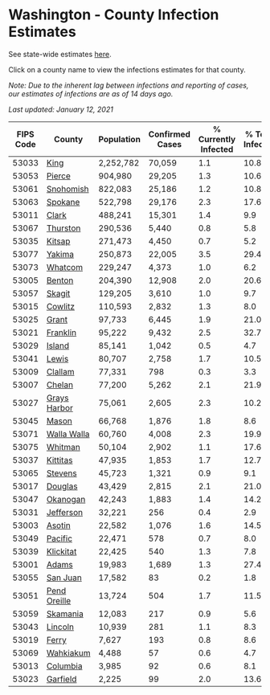 # Washington - County Infection Estimates

See state-wide estimates [here](/infections/us-wa).

Click on a county name to view the infections estimates for that county.

*Note: Due to the inherent lag between infections and reporting of cases, our estimates of infections are as of 14 days ago.*

*Last updated: January 12, 2021*

|   FIPS Code |                       County |   Population |   Confirmed Cases |   % Currently Infected |   % Total Infected |
|-------------|------------------------------|--------------|-------------------|------------------------|--------------------|
|       53033 |                 [King](king) |    2,252,782 |            70,059 |                    1.1 |               10.8 |
|       53053 |             [Pierce](pierce) |      904,980 |            29,205 |                    1.3 |               10.6 |
|       53061 |       [Snohomish](snohomish) |      822,083 |            25,186 |                    1.2 |               10.8 |
|       53063 |           [Spokane](spokane) |      522,798 |            29,176 |                    2.3 |               17.6 |
|       53011 |               [Clark](clark) |      488,241 |            15,301 |                    1.4 |                9.9 |
|       53067 |         [Thurston](thurston) |      290,536 |             5,440 |                    0.8 |                5.8 |
|       53035 |             [Kitsap](kitsap) |      271,473 |             4,450 |                    0.7 |                5.2 |
|       53077 |             [Yakima](yakima) |      250,873 |            22,005 |                    3.5 |               29.4 |
|       53073 |           [Whatcom](whatcom) |      229,247 |             4,373 |                    1.0 |                6.2 |
|       53005 |             [Benton](benton) |      204,390 |            12,908 |                    2.0 |               20.6 |
|       53057 |             [Skagit](skagit) |      129,205 |             3,610 |                    1.0 |                9.7 |
|       53015 |           [Cowlitz](cowlitz) |      110,593 |             2,832 |                    1.3 |                8.0 |
|       53025 |               [Grant](grant) |       97,733 |             6,445 |                    1.9 |               21.0 |
|       53021 |         [Franklin](franklin) |       95,222 |             9,432 |                    2.5 |               32.7 |
|       53029 |             [Island](island) |       85,141 |             1,042 |                    0.5 |                4.7 |
|       53041 |               [Lewis](lewis) |       80,707 |             2,758 |                    1.7 |               10.5 |
|       53009 |           [Clallam](clallam) |       77,331 |               798 |                    0.3 |                3.3 |
|       53007 |             [Chelan](chelan) |       77,200 |             5,262 |                    2.1 |               21.9 |
|       53027 | [Grays Harbor](grays-harbor) |       75,061 |             2,605 |                    2.3 |               10.2 |
|       53045 |               [Mason](mason) |       66,768 |             1,876 |                    1.8 |                8.6 |
|       53071 |   [Walla Walla](walla-walla) |       60,760 |             4,008 |                    2.3 |               19.9 |
|       53075 |           [Whitman](whitman) |       50,104 |             2,902 |                    1.1 |               17.6 |
|       53037 |         [Kittitas](kittitas) |       47,935 |             1,853 |                    1.7 |               12.7 |
|       53065 |           [Stevens](stevens) |       45,723 |             1,321 |                    0.9 |                9.1 |
|       53017 |           [Douglas](douglas) |       43,429 |             2,815 |                    2.1 |               21.0 |
|       53047 |         [Okanogan](okanogan) |       42,243 |             1,883 |                    1.4 |               14.2 |
|       53031 |       [Jefferson](jefferson) |       32,221 |               256 |                    0.4 |                2.9 |
|       53003 |             [Asotin](asotin) |       22,582 |             1,076 |                    1.6 |               14.5 |
|       53049 |           [Pacific](pacific) |       22,471 |               578 |                    0.7 |                8.0 |
|       53039 |       [Klickitat](klickitat) |       22,425 |               540 |                    1.3 |                7.8 |
|       53001 |               [Adams](adams) |       19,983 |             1,689 |                    1.3 |               27.4 |
|       53055 |         [San Juan](san-juan) |       17,582 |                83 |                    0.2 |                1.8 |
|       53051 | [Pend Oreille](pend-oreille) |       13,724 |               504 |                    1.7 |               11.5 |
|       53059 |         [Skamania](skamania) |       12,083 |               217 |                    0.9 |                5.6 |
|       53043 |           [Lincoln](lincoln) |       10,939 |               281 |                    1.1 |                8.3 |
|       53019 |               [Ferry](ferry) |        7,627 |               193 |                    0.8 |                8.6 |
|       53069 |       [Wahkiakum](wahkiakum) |        4,488 |                57 |                    0.6 |                4.7 |
|       53013 |         [Columbia](columbia) |        3,985 |                92 |                    0.6 |                8.1 |
|       53023 |         [Garfield](garfield) |        2,225 |                99 |                    2.0 |               13.6 |